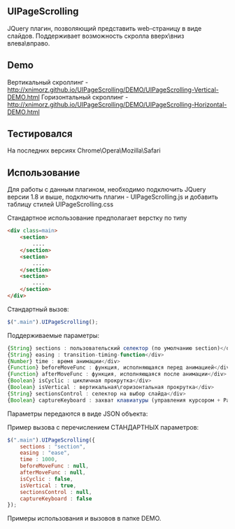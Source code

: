 ## UIPageScrolling

JQuery плагин, позволяющий представить web-страницу в виде слайдов.
Поддерживает возможность скролла вверх\вниз влева\вправо.

## Demo
Вертикальный скроллинг - http://xnimorz.github.io/UIPageScrolling/DEMO/UIPageScrolling-Vertical-DEMO.html
Горизонтальный скроллинг - http://xnimorz.github.io/UIPageScrolling/DEMO/UIPageScrolling-Horizontal-DEMO.html

## Тестировался

На последних версиях Chrome\Opera\Mozilla\Safari

## Использование

Для работы с данным плагином, необходимо подключить JQuery версии 1.8 и выше, подключить плагин -
UIPageScrolling.js и добавить таблицу стилей UIPageScrolling.css

Стандартное использование предполагает верстку по типу

````html
<div class=main>
    <section>
        ....
    </section>
    <section>
        ....
    </section>
    <section>
        ....
    </section>
</div>
````

Стандартный вызов:
````javascript
$(".main").UIPageScrolling();
````
Поддерживаемые параметры:
````javascript
{String} sections : пользовательский селектор (по умолчанию section)</div>
{String} easing : transition-timing-function</div>
{Number} time : время анимации</div>
{Function} beforeMoveFunc : функция, исполняющаяся перед анимацией</div>
{Function} afterMoveFunc : функция, исполняющаяся после анимации</div>
{Boolean} isCyclic : цикличная прокрутка</div>
{Boolean} isVertical : вертикальная\горизонтальная прокрутка</div>
{String} sectionsControl : селектор на выбор слайда</div>
{Boolean} captureKeyboard : захват клавиатуры (управления курсором + Page Up\Down)</div>
````
Параметры передаются в виде JSON объекта:

Пример вызова с перечислением СТАНДАРТНЫХ параметров:
````javascript
$(".main").UIPageScrolling({
    sections : "section",
    easing : "ease",
    time : 1000,
    beforeMoveFunc : null,
    afterMoveFunc : null,
    isCyclic : false,
    isVertical : true,
    sectionsControl : null,
    captureKeyboard : false
});
````
Примеры использования и вызовов в папке DEMO.



